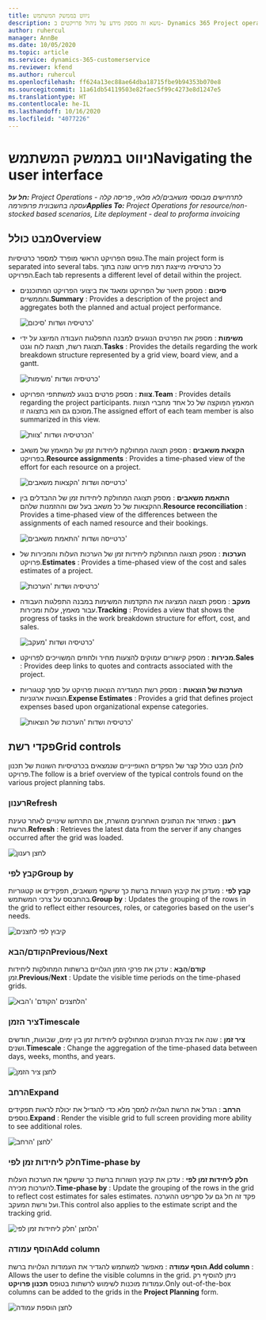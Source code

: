 ```yaml
---
title: ניווט בממשק המשתמש
description: נושא זה מספק מידע על ניהול פרויקטים ב- Dynamics 365 Project operations.
author: ruhercul
manager: AnnBe
ms.date: 10/05/2020
ms.topic: article
ms.service: dynamics-365-customerservice
ms.reviewer: kfend
ms.author: ruhercul
ms.openlocfilehash: ff624a13ec88ae64dba18715fbe9b94353b070e8
ms.sourcegitcommit: 11a61db54119503e82faec5f99c4273e8d1247e5
ms.translationtype: HT
ms.contentlocale: he-IL
ms.lasthandoff: 10/16/2020
ms.locfileid: "4077226"
---
```

# <a name="navigating-the-user-interface"></a><span data-ttu-id="8aa50-103">ניווט בממשק המשתמש</span><span class="sxs-lookup"><span data-stu-id="8aa50-103">Navigating the user interface</span></span>

<span data-ttu-id="8aa50-104">_**חל על:** Project Operations לתרחישים מבוססי משאבים/לא מלאי, פריסה קלה - עסקה בחשבונית פרופורמה_</span><span class="sxs-lookup"><span data-stu-id="8aa50-104">_**Applies To:** Project Operations for resource/non-stocked based scenarios, Lite deployment - deal to proforma invoicing_</span></span>

## <a name="overview"></a><span data-ttu-id="8aa50-105">מבט כולל</span><span class="sxs-lookup"><span data-stu-id="8aa50-105">Overview</span></span>

<span data-ttu-id="8aa50-106">טופס הפרויקט הראשי מופרד למספר כרטיסיות.</span><span class="sxs-lookup"><span data-stu-id="8aa50-106">The main project form is separated into several tabs.</span></span> <span data-ttu-id="8aa50-107">כל כרטיסיה מייצגת רמת פירוט שונה בתוך הפרויקט.</span><span class="sxs-lookup"><span data-stu-id="8aa50-107">Each tab represents a different level of detail within the project.</span></span>

- <span data-ttu-id="8aa50-108">**סיכום** : מספק תיאור של הפרויקט ומאגד את ביצועי הפרויקט המתוכננים והממשיים.</span><span class="sxs-lookup"><span data-stu-id="8aa50-108">**Summary** : Provides a description of the project and aggregates both the planned and actual project performance.</span></span>

    ![כרטיסיה ושדות 'סיכום'](media/navigation7.png)

- <span data-ttu-id="8aa50-110">**משימות** : מספק את הפרטים הנוגעים למבנה התפלגות העבודה המיוצג על ידי תצוגת רשת, תצוגת לוח וגנט.</span><span class="sxs-lookup"><span data-stu-id="8aa50-110">**Tasks** : Provides the details regarding the work breakdown structure represented by a grid view, board view, and a gantt.</span></span>

    ![כרטיסיה ושדות 'משימות'](media/navigation8.png)

- <span data-ttu-id="8aa50-112">**צוות** : מספק פרטים בנוגע למשתתפי הפרויקט.</span><span class="sxs-lookup"><span data-stu-id="8aa50-112">**Team** : Provides details regarding the project participants.</span></span> <span data-ttu-id="8aa50-113">המאמץ המוקצה של כל אחד מחברי הצוות מסוכם גם הוא בתצוגה זו.</span><span class="sxs-lookup"><span data-stu-id="8aa50-113">The assigned effort of each team member is also summarized in this view.</span></span>

    ![הכרטיסיה ושדות 'צוות'](media/navigation9.png)

- <span data-ttu-id="8aa50-115">**הקצאת משאבים** : מספק תצוגה המחולקת ליחידות זמן של המאמץ של משאב בפרויקט.</span><span class="sxs-lookup"><span data-stu-id="8aa50-115">**Resource assignments** : Provides a time-phased view of the effort for each resource on a project.</span></span>

    ![כרטייסה ושדות 'הקצאות משאבים'](media/navigation10.png)

- <span data-ttu-id="8aa50-117">**התאמת משאבים** : מספק תצוגה המחולקת ליחידות זמן של ההבדלים בין ההקצאות של כל משאב בעל שם וההזמנות שלהם.</span><span class="sxs-lookup"><span data-stu-id="8aa50-117">**Resource reconciliation** : Provides a time-phased view of the differences between the assignments of each named resource and their bookings.</span></span>

    ![כרטייסה ושדות 'התאמת משאבים'](media/navigation11.png)

- <span data-ttu-id="8aa50-119">**הערכות** : מספק תצוגה המחולקת ליחידות זמן של הערכות העלות והמכירות של פרויקט.</span><span class="sxs-lookup"><span data-stu-id="8aa50-119">**Estimates** : Provides a time-phased view of the cost and sales estimates of a project.</span></span>

    ![כרטיסיה ושדות 'הערכות'](media/navigation12.png)

- <span data-ttu-id="8aa50-121">**מעקב** : מספק תצוגה המציגה את התקדמות המשימות במבנה התפלגות העבודה עבור מאמץ, עלות ומכירות.</span><span class="sxs-lookup"><span data-stu-id="8aa50-121">**Tracking** : Provides a view that shows the progress of tasks in the work breakdown structure for effort, cost, and sales.</span></span>

    ![כרטיסיה ושדות 'מעקב'](media/navigation13.png)

- <span data-ttu-id="8aa50-123">**מכירות** : מספק קישורים עמוקים להצעות מחיר ולחוזים המשוייכים לפרויקט.</span><span class="sxs-lookup"><span data-stu-id="8aa50-123">**Sales** : Provides deep links to quotes and contracts associated with the project.</span></span>

- <span data-ttu-id="8aa50-124">**הערכות של הוצאות** : מספק רשת המגדירה הוצאות פרויקט על סמך קטגוריות הוצאות ארגוניות.</span><span class="sxs-lookup"><span data-stu-id="8aa50-124">**Expense Estimates** : Provides a grid that defines project expenses based upon organizational expense categories.</span></span>

    ![כרטיסיה ושדות 'הערכות של הוצאות'](media/navigation14.png)

## <a name="grid-controls"></a><span data-ttu-id="8aa50-126">פקדי רשת</span><span class="sxs-lookup"><span data-stu-id="8aa50-126">Grid controls</span></span>

<span data-ttu-id="8aa50-127">להלן מבט כולל קצר של הפקדים האופייניים שנמצאים בכרטיסיות השונות של תכנון פרויקט.</span><span class="sxs-lookup"><span data-stu-id="8aa50-127">The follow is a brief overview of the typical controls found on the various project planning tabs.</span></span>

### <a name="refresh"></a><span data-ttu-id="8aa50-128">רענון</span><span class="sxs-lookup"><span data-stu-id="8aa50-128">Refresh</span></span>

<span data-ttu-id="8aa50-129">**רענן** : מאחזר את הנתונים האחרונים מהשרת, אם התרחשו שינויים לאחר טעינת הרשת.</span><span class="sxs-lookup"><span data-stu-id="8aa50-129">**Refresh** : Retrieves the latest data from the server if any changes occurred after the grid was loaded.</span></span>

![לחצן רענון](media/navigation7.png)

### <a name="group-by"></a><span data-ttu-id="8aa50-131">קבץ לפי</span><span class="sxs-lookup"><span data-stu-id="8aa50-131">Group by</span></span>

<span data-ttu-id="8aa50-132">**קבץ לפי** : מעדכן את קיבוץ השורות ברשת כך שישקף משאבים, תפקידים או קטגוריות בהתבסס על צרכי המשתמש.</span><span class="sxs-lookup"><span data-stu-id="8aa50-132">**Group by** : Updates the grouping of the rows in the grid to reflect either resources, roles, or categories based on the user's needs.</span></span>

![קיבוץ לפי לחצנים](media/navigation6.png)

### <a name="previousnext"></a><span data-ttu-id="8aa50-134">הקודם/הבא</span><span class="sxs-lookup"><span data-stu-id="8aa50-134">Previous/Next</span></span>

<span data-ttu-id="8aa50-135">**קודם**/**הַבָּא** : עדכן את פרקי הזמן הגלויים ברשתות המחולקות ליחידות זמן.</span><span class="sxs-lookup"><span data-stu-id="8aa50-135">**Previous**/**Next** : Update the visible time periods on the time-phased grids.</span></span>

![הלחצנים 'הקודם' ו'הבא'](media/navigation2.png)

### <a name="timescale"></a><span data-ttu-id="8aa50-137">ציר הזמן</span><span class="sxs-lookup"><span data-stu-id="8aa50-137">Timescale</span></span>

<span data-ttu-id="8aa50-138">**ציר זמן** : שנה את צבירת הנתונים המחולקים ליחידות זמן בין ימים, שבועות, חודשים ושנים.</span><span class="sxs-lookup"><span data-stu-id="8aa50-138">**Timescale** : Change the aggregation of the time-phased data between days, weeks, months, and years.</span></span>

![לחצן ציר הזמן](media/navigation3.png)

### <a name="expand"></a><span data-ttu-id="8aa50-140">הרחב</span><span class="sxs-lookup"><span data-stu-id="8aa50-140">Expand</span></span>

<span data-ttu-id="8aa50-141">**הרחב** : הגדל את הרשת הגלויה למסך מלא כדי להגדיל את יכולת לראות תפקידים נוספים.</span><span class="sxs-lookup"><span data-stu-id="8aa50-141">**Expand** : Render the visible grid to full screen providing more ability to see additional roles.</span></span>

![לחצן 'הרחב'](media/navigation4.png)

### <a name="time-phase-by"></a><span data-ttu-id="8aa50-143">חלק ליחידות זמן לפי</span><span class="sxs-lookup"><span data-stu-id="8aa50-143">Time-phase by</span></span>

<span data-ttu-id="8aa50-144">**חלק ליחידות זמן לפי** : עדכן את קיבוץ השורות ברשת כך שישקף את הערכות העלות להערכות מכירה.</span><span class="sxs-lookup"><span data-stu-id="8aa50-144">**Time-phase by** : Update the grouping of the rows in the grid to reflect cost estimates for sales estimates.</span></span> <span data-ttu-id="8aa50-145">פקד זה חל גם על סקריפט ההערכה ועל ורשת המעקב.</span><span class="sxs-lookup"><span data-stu-id="8aa50-145">This control also applies to the estimate script and the tracking grid.</span></span>

![הלחצן 'חלק ליחידות זמן לפי'](media/navigation0.png)

### <a name="add-column"></a><span data-ttu-id="8aa50-147">הוסף עמודה</span><span class="sxs-lookup"><span data-stu-id="8aa50-147">Add column</span></span>

<span data-ttu-id="8aa50-148">**הוסף עמודה** : מאפשר למשתמש להגדיר את העמודות הגלויות ברשת.</span><span class="sxs-lookup"><span data-stu-id="8aa50-148">**Add column** : Allows the user to define the visible columns in the grid.</span></span> <span data-ttu-id="8aa50-149">ניתן להוסיף רק עמודות מוכנות לשימוש לרשתות בטופס **תכנון פרויקט**.</span><span class="sxs-lookup"><span data-stu-id="8aa50-149">Only out-of-the-box columns can be added to the grids in the **Project Planning** form.</span></span>

![לחצן הוספת עמודה](media/navigation5.png)
